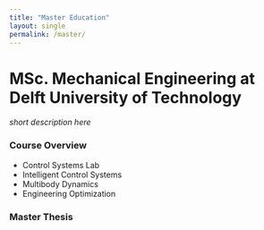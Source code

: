 ```yaml
---
title: "Master Education"
layout: single
permalink: /master/
---
```


# MSc. Mechanical Engineering at Delft University of Technology
_short description here_

### Course Overview
- Control Systems Lab
- Intelligent Control Systems
- Multibody Dynamics
- Engineering Optimization


### Master Thesis